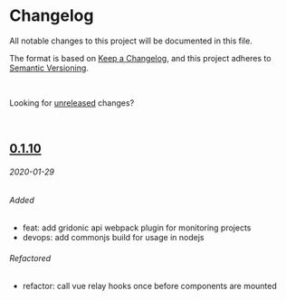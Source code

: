 # Changelog
All notable changes to this project will be documented in this file.

The format is based on [Keep a Changelog](https://keepachangelog.com/en/1.0.0/),
and this project adheres to [Semantic Versioning](https://semver.org/spec/v2.0.0.html).

<br>

Looking for [unreleased] changes?

<br>

## [0.1.10]
###### 2020-01-29

###### Added

- feat: add gridonic api webpack plugin for monitoring projects
- devops: add commonjs build for usage in nodejs

###### Refactored

- refactor: call vue relay hooks once before components are mounted

[unreleased]: https://github.com/gridonic/generator/compare/1.0.10...HEAD
[0.1.10]: https://github.com/gridonic/generator/compare/0.1.9...1.0.10
